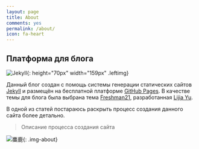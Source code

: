 ```yaml
---
layout: page
title: About
comments: yes
permalink: /about/
icon: fa-heart
---
```



## Платформа для блога

![Jekyll](http://i.imgur.com/aJlARiW.png){: height="70px" width="159px" .leftimg}

Данный блог создан с помощь системы генерации статических сайтов [Jekyll](https://jekyllrb.com) и размещён на бесплатной платформе [GitHub Pages](https://pages.github.com). В качестве темы для блога была выбрана тема [Freshman21](https://github.com/yulijia/freshman21), разработанная [Lijia Yu](http://yulijia.net).

В одной из статей постараюсь раскрыть процесс создания данного сайта более детально.

> Описание процесса создания сайта


![麋鹿](https://i.imgur.com/Mdc4szJl.jpg){: .img-about}
